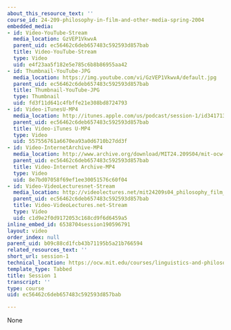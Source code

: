 ```yaml
---
about_this_resource_text: ''
course_id: 24-209-philosophy-in-film-and-other-media-spring-2004
embedded_media:
- id: Video-YouTube-Stream
  media_location: GzVEP1VkwvA
  parent_uid: ec56462c6deb657483c592593d857bab
  title: Video-YouTube-Stream
  type: Video
  uid: e4f23aa5f182e5e785c6b8b86955aa42
- id: Thumbnail-YouTube-JPG
  media_location: https://img.youtube.com/vi/GzVEP1VkwvA/default.jpg
  parent_uid: ec56462c6deb657483c592593d857bab
  title: Thumbnail-YouTube-JPG
  type: Thumbnail
  uid: fd3f11d641c4fbffe21e308bd8724793
- id: Video-iTunesU-MP4
  media_location: http://itunes.apple.com/us/podcast/session-1/id341713910?i=63769042
  parent_uid: ec56462c6deb657483c592593d857bab
  title: Video-iTunes U-MP4
  type: Video
  uid: 557556761a6670ea93a0d6710b27dd3f
- id: Video-InternetArchive-MP4
  media_location: http://www.archive.org/download/MIT24.209S04/mit-ocw-24.209-singer-09feb2004-220k.mp4
  parent_uid: ec56462c6deb657483c592593d857bab
  title: Video-Internet Archive-MP4
  type: Video
  uid: 8e7bd07058f69ef1ee30051576c60f04
- id: Video-VideoLecturesnet-Stream
  media_location: http://videolectures.net/mit24209s04_philosophy_film_media/
  parent_uid: ec56462c6deb657483c592593d857bab
  title: Video-VideoLectures.net-Stream
  type: Video
  uid: c1d9e2f0d9172053c168cd9f6d6459a5
inline_embed_id: 6538704session190596791
layout: video
order_index: null
parent_uid: b09c88cd1fcb43b71195b5a21b766594
related_resources_text: ''
short_url: session-1
technical_location: https://ocw.mit.edu/courses/linguistics-and-philosophy/24-209-philosophy-in-film-and-other-media-spring-2004/video-lectures/session-1
template_type: Tabbed
title: Session 1
transcript: ''
type: course
uid: ec56462c6deb657483c592593d857bab

---
```

None